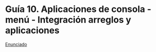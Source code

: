 # Guía 10. Aplicaciones de consola - menú - Integración arreglos y aplicaciones

[Enunciado](https://docs.google.com/document/d/1dS7o9Y6ykY80xyRmsu6H9BpkM4Eb4lXG/preview)

